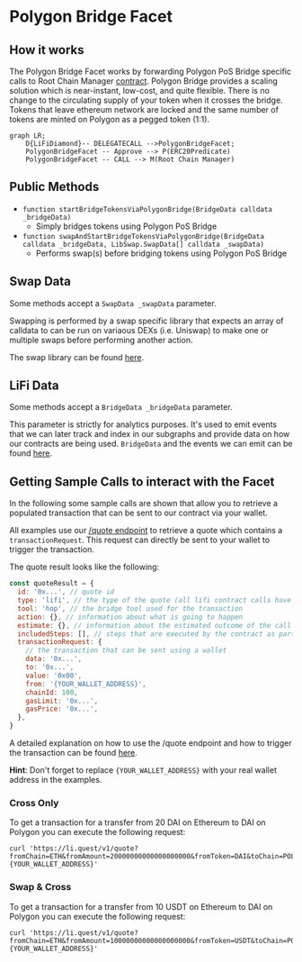# Polygon Bridge Facet

## How it works

The Polygon Bridge Facet works by forwarding Polygon PoS Bridge specific calls to Root Chain Manager [contract](https://static.matic.network/network/mainnet/v1/index.json). Polygon Bridge provides a scaling solution which is near-instant, low-cost, and quite flexible. There is no change to the circulating supply of your token when it crosses the bridge. Tokens that leave ethereum network are locked and the same number of tokens are minted on Polygon as a pegged token (1:1).

```mermaid
graph LR;
    D{LiFiDiamond}-- DELEGATECALL -->PolygonBridgeFacet;
    PolygonBridgeFacet -- Approve --> P(ERC20Predicate)
    PolygonBridgeFacet -- CALL --> M(Root Chain Manager)
```

## Public Methods

- `function startBridgeTokensViaPolygonBridge(BridgeData calldata _bridgeData)`
  - Simply bridges tokens using Polygon PoS Bridge
- `function swapAndStartBridgeTokensViaPolygonBridge(BridgeData calldata _bridgeData, LibSwap.SwapData[] calldata _swapData)`
  - Performs swap(s) before bridging tokens using Polygon PoS Bridge

## Swap Data

Some methods accept a `SwapData _swapData` parameter.

Swapping is performed by a swap specific library that expects an array of calldata to can be run on variaous DEXs (i.e. Uniswap) to make one or multiple swaps before performing another action.

The swap library can be found [here](../src/Libraries/LibSwap.sol).

## LiFi Data

Some methods accept a `BridgeData _bridgeData` parameter.

This parameter is strictly for analytics purposes. It's used to emit events that we can later track and index in our subgraphs and provide data on how our contracts are being used. `BridgeData` and the events we can emit can be found [here](../src/Interfaces/ILiFi.sol).

## Getting Sample Calls to interact with the Facet

In the following some sample calls are shown that allow you to retrieve a populated transaction that can be sent to our contract via your wallet.

All examples use our [/quote endpoint](https://apidocs.li.finance/reference/get_quote-1) to retrieve a quote which contains a `transactionRequest`. This request can directly be sent to your wallet to trigger the transaction.

The quote result looks like the following:

```javascript
const quoteResult = {
  id: '0x...', // quote id
  type: 'lifi', // the type of the quote (all lifi contract calls have the type "lifi")
  tool: 'hop', // the bridge tool used for the transaction
  action: {}, // information about what is going to happen
  estimate: {}, // information about the estimated outcome of the call
  includedSteps: [], // steps that are executed by the contract as part of this transaction, e.g. a swap step and a cross step
  transactionRequest: {
    // the transaction that can be sent using a wallet
    data: '0x...',
    to: '0x...',
    value: '0x00',
    from: '{YOUR_WALLET_ADDRESS}',
    chainId: 100,
    gasLimit: '0x...',
    gasPrice: '0x...',
  },
}
```

A detailed explanation on how to use the /quote endpoint and how to trigger the transaction can be found [here](https://apidocs.li.finance/reference/how-to-transfer-tokens).

**Hint**: Don't forget to replace `{YOUR_WALLET_ADDRESS}` with your real wallet address in the examples.

### Cross Only

To get a transaction for a transfer from 20 DAI on Ethereum to DAI on Polygon you can execute the following request:

```shell
curl 'https://li.quest/v1/quote?fromChain=ETH&fromAmount=20000000000000000000&fromToken=DAI&toChain=POL&toToken=DAI&slippage=0.03&allowBridges=polygon&fromAddress={YOUR_WALLET_ADDRESS}'
```

### Swap & Cross

To get a transaction for a transfer from 10 USDT on Ethereum to DAI on Polygon you can execute the following request:

```shell
curl 'https://li.quest/v1/quote?fromChain=ETH&fromAmount=10000000000000000000&fromToken=USDT&toChain=POL&toToken=DAI&slippage=0.03&allowBridges=polygon&fromAddress={YOUR_WALLET_ADDRESS}'
```
